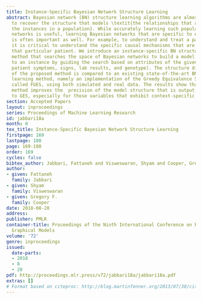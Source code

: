 ```yaml
---
title: Instance-Specific Bayesian Network Structure Learning
abstract: Bayesian network (BN) structure learning algorithms are almost always designed
  to recover the structure that models \textit{the relationships that are shared by
  the instances in a population}. While accurately learning such population-wide Bayesian
  networks is useful, learning Bayesian networks that are specific to each instance
  is often important as well. For example, to understand and treat a patient (instance),
  it is critical to understand the specific causal mechanisms that are operating in
  that particular patient. We introduce an instance-specific BN structure learning
  method that searches the space of Bayesian networks to build a model that is specific
  to an instance by guiding the search based on attributes of the given instance (e.g.,
  patient symptoms, signs, lab results, and genotype). The structure discovery performance
  of the proposed method is compared to an existing state-of-the-art BN structure
  learning method, namely an implementation of the Greedy Equivalence Search algorithm
  called FGES, using both simulated and real data. The results show that the proposed
  method improves the  precision of the model structure that is output, when compared
  to GES, especially for those variables that exhibit context-specific independence.
section: Accepted Papers
layout: inproceedings
series: Proceedings of Machine Learning Research
id: jabbari18a
month: 0
tex_title: Instance-Specific Bayesian Network Structure Learning
firstpage: 169
lastpage: 180
page: 169-180
order: 169
cycles: false
bibtex_author: Jabbari, Fattaneh and Visweswaran, Shyam and Cooper, Gregory F.
author:
- given: Fattaneh
  family: Jabbari
- given: Shyam
  family: Visweswaran
- given: Gregory F.
  family: Cooper
date: 2018-08-28
address: 
publisher: PMLR
container-title: Proceedings of the Ninth International Conference on Probabilistic
  Graphical Models
volume: '72'
genre: inproceedings
issued:
  date-parts:
  - 2018
  - 8
  - 28
pdf: http://proceedings.mlr.press/v72/jabbari18a/jabbari18a.pdf
extras: []
# Format based on citeproc: http://blog.martinfenner.org/2013/07/30/citeproc-yaml-for-bibliographies/
---
```

